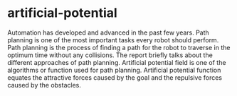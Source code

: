 # artificial-potential
Automation has developed and advanced in the past few years. Path planning is one of the most important tasks every robot should perform. Path planning is the process of finding a path for the robot to traverse in the optimum time without any collisions. The report briefly talks about the different approaches of path planning. Artificial potential field is one of the algorithms or function used for path planning. Artificial potential function equates the attractive forces caused by the goal and the repulsive forces caused by the obstacles.
